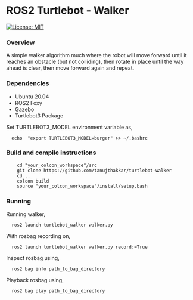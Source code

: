 
# ROS2 Turtlebot - Walker

[![License: MIT](https://img.shields.io/badge/License-MIT-blue.svg)](https://opensource.org/licenses/MIT)

### Overview
A simple walker algorithm much where the robot will move forward until it reaches an obstacle (but not colliding), then rotate in place until the way ahead is clear, then move forward again and repeat.

### Dependencies
<ul>
  <li>Ubuntu 20.04</li>
  <li>ROS2 Foxy</li>
  <li>Gazebo</li>
  <li>Turtlebot3 Package</li>
</ul>

Set TURTLEBOT3_MODEL environment variable as,
```
  echo  "export TURTLEBOT3_MODEL=burger" >> ~/.bashrc
```

### Build and compile instructions
```
    cd "your_colcon_workspace"/src
    git clone https://github.com/tanujthakkar/turtlebot-walker
    cd ..
    colcon build
    source "your_colcon_workspace"/install/setup.bash
```

### Running
Running walker,
```
  ros2 launch turtlebot_walker walker.py
```

With rosbag recording on,
```
  ros2 launch turtlebot_walker walker.py record:=True
```

Inspect rosbag using,
```
  ros2 bag info path_to_bag_directory
```

Playback rosbag using,
```
  ros2 bag play path_to_bag_directory
```
